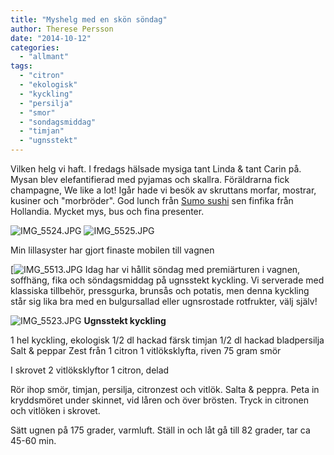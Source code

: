 ```yaml
---
title: "Myshelg med en skön söndag"
author: Therese Persson
date: "2014-10-12"
categories: 
  - "allmant"
tags: 
  - "citron"
  - "ekologisk"
  - "kyckling"
  - "persilja"
  - "smor"
  - "sondagsmiddag"
  - "timjan"
  - "ugnsstekt"
---
```


Vilken helg vi haft. I fredags hälsade mysiga tant Linda & tant Carin på. Mysan blev elefantifierad med pyjamas och skallra. Föräldrarna fick champagne, We like a lot! Igår hade vi besök av skruttans morfar, mostrar, kusiner och "morbröder". God lunch från [Sumo sushi](https://sumosushi.se/meny/) sen finfika från Hollandia. Mycket mys, bus och fina presenter.  
  
![IMG_5524.JPG](/static/img/IMG_5524.jpg)
![IMG_5525.JPG](/static/img/IMG_5525.jpg)

Min lillasyster har gjort finaste mobilen till vagnen  

[![IMG_5513.JPG](/static/img/IMG_5513.jpg) 
Idag har vi hållit söndag med premiärturen i vagnen, soffhäng, fika och söndagsmiddag på ugnsstekt kyckling. Vi serverade med klassiska tillbehör, pressgurka, brunsås och potatis, men denna kyckling står sig lika bra med en bulgursallad eller ugnsrostade rotfrukter, välj själv!  
  
![IMG_5523.JPG](/static/img/IMG_5523.jpg) 
**Ugnsstekt kyckling**

1 hel kyckling, ekologisk 1/2 dl hackad färsk timjan 1/2 dl hackad bladpersilja Salt & peppar Zest från 1 citron 1 vitlöksklyfta, riven 75 gram smör

I skrovet 2 vitlöksklyftor 1 citron, delad

Rör ihop smör, timjan, persilja, citronzest och vitlök. Salta & peppra. Peta in kryddsmöret under skinnet, vid låren och över brösten. Tryck in citronen och vitlöken i skrovet.

Sätt ugnen på 175 grader, varmluft. Ställ in och låt gå till 82 grader, tar ca 45-60 min.
